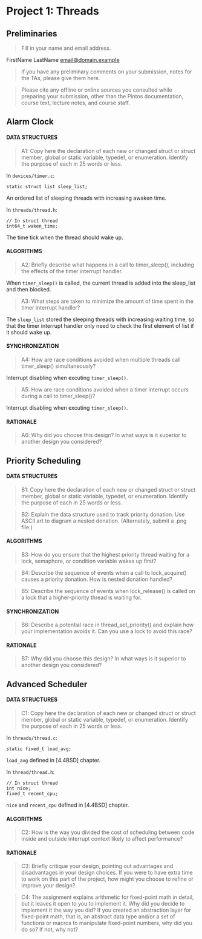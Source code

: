 # Project 1: Threads

## Preliminaries

>Fill in your name and email address.

FirstName LastName <email@domain.example>

>If you have any preliminary comments on your submission, notes for the
>TAs, please give them here.



>Please cite any offline or online sources you consulted while
>preparing your submission, other than the Pintos documentation, course
>text, lecture notes, and course staff.



## Alarm Clock

#### DATA STRUCTURES

>A1: Copy here the declaration of each new or changed struct or struct member, global or static variable, typedef, or enumeration.  Identify the purpose of each in 25 words or less.

In `devices/timer.c`:

    static struct list sleep_list;

An ordered list of sleeping threads with increasing awaken time.

In `threads/thread.h`:

    // In struct thread
    int64_t waken_time;


The time tick when the thread should wake up.

#### ALGORITHMS

>A2: Briefly describe what happens in a call to timer_sleep(),
>including the effects of the timer interrupt handler.

When `timer_sleep()` is called, the current thread is added into the sleep_list and then blocked. 

>A3: What steps are taken to minimize the amount of time spent in
>the timer interrupt handler?

The `sleep_list` stored the sleeping threads with increasing waiting time, so that the timer interrupt handler only need to check the first element of list if it should wake up.

#### SYNCHRONIZATION

>A4: How are race conditions avoided when multiple threads call
>timer_sleep() simultaneously?

Interrupt disabling when excuting `timer_sleep()`.

>A5: How are race conditions avoided when a timer interrupt occurs
>during a call to timer_sleep()?

Interrupt disabling when excuting `timer_sleep()`.

#### RATIONALE

>A6: Why did you choose this design?  In what ways is it superior to
>another design you considered?



## Priority Scheduling

#### DATA STRUCTURES

>B1: Copy here the declaration of each new or changed struct or struct member, global or static variable, typedef, or enumeration.  Identify the purpose of each in 25 words or less.



>B2: Explain the data structure used to track priority donation.
>Use ASCII art to diagram a nested donation.  (Alternately, submit a
>.png file.)



#### ALGORITHMS

>B3: How do you ensure that the highest priority thread waiting for
>a lock, semaphore, or condition variable wakes up first?



>B4: Describe the sequence of events when a call to lock_acquire()
>causes a priority donation.  How is nested donation handled?



>B5: Describe the sequence of events when lock_release() is called
>on a lock that a higher-priority thread is waiting for.



#### SYNCHRONIZATION

>B6: Describe a potential race in thread_set_priority() and explain
>how your implementation avoids it.  Can you use a lock to avoid
>this race?



#### RATIONALE

>B7: Why did you choose this design?  In what ways is it superior to
>another design you considered?



## Advanced Scheduler

#### DATA STRUCTURES

>C1: Copy here the declaration of each new or changed struct or struct member, global or static variable, typedef, or enumeration.  Identify the purpose of each in 25 words or less.

In `threads/thread.c`:

    static fixed_t load_avg;

`load_avg` defined in [4.4BSD] chapter.

In `thread/thread.h`:

    // In struct thread
    int nice;
    fixed_t recent_cpu;

`nice` and `recent_cpu` defined in [4.4BSD] chapter.

#### ALGORITHMS

>C2: How is the way you divided the cost of scheduling between code
>inside and outside interrupt context likely to affect performance?



#### RATIONALE

>C3: Briefly critique your design, pointing out advantages and
>disadvantages in your design choices.  If you were to have extra
>time to work on this part of the project, how might you choose to
>refine or improve your design?



>C4: The assignment explains arithmetic for fixed-point math in
>detail, but it leaves it open to you to implement it.  Why did you
>decide to implement it the way you did?  If you created an
>abstraction layer for fixed-point math, that is, an abstract data
>type and/or a set of functions or macros to manipulate fixed-point
>numbers, why did you do so?  If not, why not?